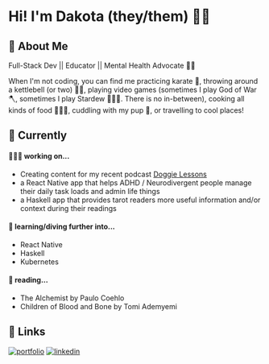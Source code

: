 
# Hi! I'm Dakota (they/them) 👋🏽


## 🌈 About Me
Full-Stack Dev || Educator || Mental Health Advocate 🧠💛

When I'm not coding, you can find me practicing karate 🥋, throwing around a kettlebell (or two) 💪🏽, playing video games (sometimes I play God of War 🪓, sometimes I play Stardew 🧑🏽‍🌾. There is no in-between), cooking all kinds of food 🧑🏽‍🍳, cuddling with my pup 🐶, or travelling to cool places!

## 👾 Currently
#### 🧑🏽‍💻 working on...
- Creating content for my recent podcast [Doggie Lessons](https://rss.com/podcasts/doggie-lessons/)
- a React Native app that helps ADHD / Neurodivergent people manage their daily task loads and admin life things
- a Haskell app that provides tarot readers more useful information and/or context during their readings

#### 🧠 learning/diving further into...
- React Native
- Haskell
- Kubernetes

#### 📖 reading...
- The Alchemist by Paulo Coehlo
- Children of Blood and Bone by Tomi Ademyemi

## 🔗 Links
[![portfolio](https://img.shields.io/badge/my_portfolio-000?style=for-the-badge&logo=ko-fi&logoColor=white)](https://dakotafabro.dev/)
[![linkedin](https://img.shields.io/badge/linkedin-0A66C2?style=for-the-badge&logo=linkedin&logoColor=white)](https://www.linkedin.com/in/dakotafabro)
